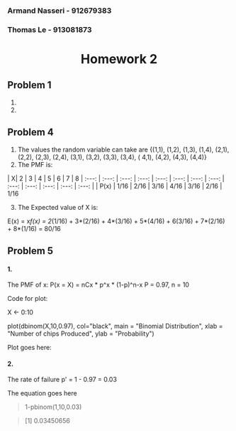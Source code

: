### Armand Nasseri - 912679383
### Thomas Le - 913081873




# <center> Homework 2

## Problem 1
1.
2.
## Problem 4
1. The values the random variable can take are {(1,1), (1,2), (1,3), (1,4), (2,1), (2,2), (2,3), (2,4), (3,1), (3,2), (3,3), (3,4), ( 4,1), (4,2), (4,3), (4,4)}
2. The PMF is:

| X| 2 | 3 | 4 | 5 | 6 | 7 | 8 
| :---: | :---: | :---: | :---: | :---: | :---: | :---: | :---: | :---: | :---: | :---: | :---: | :---: |
| P(x) | 1/16  | 2/16  | 3/16 | 4/16  | 3/16 | 2/16 | 1/16

3. The Expected value of X is:

E(x) = x*f(x) = 2*(1/16) + 3*(2/16) + 4*(3/16) + 5*(4/16) + 6(3/16) + 7*(2/16) + 8*(1/16) = 80/16

 
## Problem 5
#### 1.
The PMF of x:
    P(x = X) = nCx * p^x * (1-p)^n-x
    P = 0.97, n = 10

Code for plot:

 X <- 0:10

 plot(dbinom(X,10,0.97), col="black", main = "Binomial Distribution", xlab = "Number of chips Produced", ylab = "Probability") 

Plot goes here:




 
#### 2.

The rate of failure p' = 1 - 0.97 = 0.03

The equation goes here

> 1-pbinom(1,10,0.03)

> [1] 0.03450656
